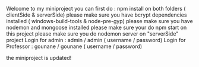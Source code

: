 Welcome to my miniproject 
 you can first do : npm install on both folders ( clientSide & serverSide)
 please make sure you have bcrypt dependencies installed ( windows-build-tools & node-pre-gyp)
 please make sure you have nodemon and mongoose installed 
 please make sure your do npm start on this project
 please make sure you do nodemon server on "serverSide" project
 Login for admin : admin / admin ( username / password)
 Login for Professor :  gounane / gounane  ( username / password)

 the miniproject is updated!


